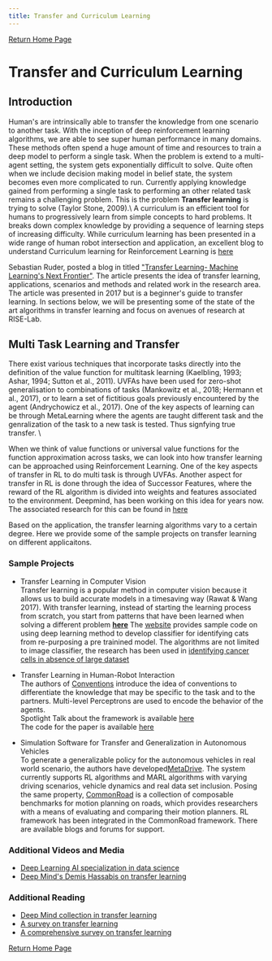```yaml
---
title: Transfer and Curriculum Learning
---
```


[Return Home Page](../index.md)
# Transfer and Curriculum Learning
## Introduction
Human's are intrinsically able to transfer the knowledge from one scenario to another task. With the inception of deep reinforcement learning algorithms, we are able to see
super human performance in many domains. These methods often spend a huge amount of time and resources to train a deep model to perform a single task.
When the problem is extend to a multi-agent setting, the system gets exponentially difficult to solve. Quite often when we include decision making model
in belief state, the system becomes even more complicated to run. Currently applying knowledge gained from performing a single task to performing an other related task remains a challenging problem. This is the problem **Transfer
learning** is trying to solve (Taylor Stone, 2009).\\
A curriculum is an efficient tool for humans to progressively learn from simple concepts to hard problems. 
It breaks down complex knowledge by providing a sequence of learning steps of increasing difficulty.
While curriculum learning has been presented in a wide range of human robot intersection and application, an excellent blog to understand 
Curriculum learning for Reinforcement Learning is [here](https://lilianweng.github.io/lil-log/2020/01/29/curriculum-for-reinforcement-learning.html)

Sebastian Ruder, posted a blog in titled ["Transfer Learning- Machine Learning's Next Frontier"](https://ruder.io/transfer-learning/).
The article presents the idea of transfer learning, applications, scenarios and methods and related work in the research area. The article was presented in 2017 but is a beginner's guide to transfer learning.
In sections below, we will be presenting some of the state of the art algorithms in transfer learning and focus on avenues of research at RISE-Lab.

## Multi Task Learning and Transfer 
There exist various techniques that incorporate tasks directly into the definition of the value function
for multitask learning (Kaelbling, 1993; Ashar, 1994; Sutton et al., 2011). UVFAs have been used for
zero-shot generalisation to combinations of tasks (Mankowitz et al., 2018; Hermann et al., 2017), or
to learn a set of fictitious goals previously encountered by the agent (Andrychowicz et al., 2017).
One of the key aspects of learning can be through MetaLearning where the agents are taught different task and the genralization of the task to a new task is tested.
Thus signfying true transfer. \

When we think of value functions or universal value functions for the function approximation across tasks, we can look into how transfer learning can be approached using Reinforcement Learning.
One of the key aspects of transfer in RL to do multi task is through UVFAs.
Another aspect for transfer in RL is done through the idea of Successor Features, where the reward of the RL algorithm is divided into weights and features associated to the environment.
Deepmind, has been working on this idea for years now. The associated research for this can be found in [here](https://deepmind.com/blog/article/fast-reinforcement-learning-through-the-composition-of-behaviours)

Based on the application, the transfer learning algorithms vary to a certain degree. Here we provide some of the sample projects on transfer learning on different applicaitons.

### Sample Projects
* Transfer Learning in Computer Vision\
Transfer learning is a popular method in computer vision because it allows us to build accurate models in a timesaving way (Rawat & Wang 2017). With transfer learning, instead of starting the learning process from scratch, you start from patterns that have been learned when solving a different problem [**here**](https://github.com/sunamatya/SocialGracefullnessTIV)
The [website](https://towardsdatascience.com/transfer-learning-from-pre-trained-models-f2393f124751#:~:text=Transfer%20learning%20is%20a%20popular,when%20solving%20a%20different%20problem.) provides sample code on using deep learning method to develop classifier for identifying cats from re-purposing a pre trainined model. 
The algorithms are not limited to image classifier, the research has been used in [identifying cancer cells in absence of large dataset](https://ieeexplore.ieee.org/document/8641762)

* Transfer Learning in Human-Robot Interaction\
The authors of [Conventions](https://arxiv.org/pdf/2104.02871.pdf) introduce the idea of conventions to differentiate the knowledge that may be specific to the task and to the partners. 
Multi-level Perceptrons are used to encode the behavior of the agents. \
Spotlight Talk about the framework is available [here](https://www.youtube.com/watch?v=rTPEPG4kc34&t=726s)\
The code for the paper is available [here](https://github.com/Stanford-ILIAD/Conventions-ModularPolicy)

* Simulation Software for Transfer and Generalization in Autonomous Vehicles\
To generate a generalizable policy for the autonomous vehicles in real world scenario, the authors have developed[MetaDrive](https://decisionforce.github.io/metadrive/)\. The system currently supports RL algorithms and MARL algorithms with varying driving scenarios, vehicle dynamics and real data set inclusion.
Posing the same property, [CommonRoad](https://commonroad.in.tum.de/) is a collection of composable benchmarks for motion planning on roads, which provides researchers with a means of evaluating and comparing their motion planners.
RL framework has been integrated in the CommonRoad framework. There are available blogs and forums for support.

### Additional Videos and Media
+ [Deep Learning AI specialization in data science](https://www.youtube.com/watch?v=yofjFQddwHE&t=604s)
+ [Deep Mind's Demis Hassabis on transfer learning](https://www.youtube.com/watch?v=YofMOh6_WKo)

### Additional Reading
+ [Deep Mind collection in transfer learning](https://www.deepmind.com/search?query=transfer+learning)
+ [A survey on transfer learning](https://ieeexplore.ieee.org/abstract/document/5288526)
+ [A comprehensive survey on transfer learning](https://ieeexplore.ieee.org/abstract/document/9134370)

[Return Home Page](../index.md)
